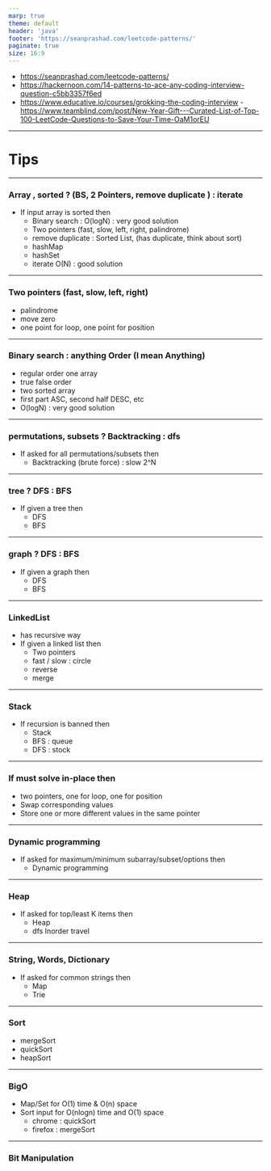 ```yaml
---
marp: true
theme: default
header: 'java'
footer: 'https://seanprashad.com/leetcode-patterns/'
paginate: true
size: 16:9
---
```


- https://seanprashad.com/leetcode-patterns/
- https://hackernoon.com/14-patterns-to-ace-any-coding-interview-question-c5bb3357f6ed
- https://www.educative.io/courses/grokking-the-coding-interview -https://www.teamblind.com/post/New-Year-Gift---Curated-List-of-Top-100-LeetCode-Questions-to-Save-Your-Time-OaM1orEU

---

# Tips

---

### Array , sorted ? (BS, 2 Pointers, remove duplicate ) : iterate

- If input array is sorted then
  - Binary search : O(logN) : very good solution
  - Two pointers (fast, slow, left, right, palindrome)
  - remove duplicate : Sorted List, (has duplicate, think about sort)
  - hashMap
  - hashSet
  - iterate O(N) : good solution

---

### Two pointers (fast, slow, left, right)

- palindrome
- move zero
- one point for loop, one point for position

---

### Binary search : anything Order (I mean Anything)

- regular order one array
- true false order
- two sorted array
- first part ASC, second half DESC, etc
- O(logN) : very good solution

---

### permutations, subsets ? Backtracking : dfs

- If asked for all permutations/subsets then
  - Backtracking (brute force) : slow 2^N

---

### tree ? DFS : BFS

- If given a tree then
  - DFS
  - BFS

---

### graph ? DFS : BFS

- If given a graph then
  - DFS
  - BFS

---

### LinkedList
- has recursive way
- If given a linked list then
  - Two pointers
  - fast / slow : circle
  - reverse
  - merge

---

### Stack

- If recursion is banned then
  - Stack
  - BFS : queue
  - DFS : stock

---

### If must solve in-place then

- two pointers, one for loop, one for position
- Swap corresponding values
- Store one or more different values in the same pointer

---

### Dynamic programming

- If asked for maximum/minimum subarray/subset/options then
  - Dynamic programming

---

### Heap

- If asked for top/least K items then
  - Heap
  - dfs Inorder travel

---

### String, Words, Dictionary

- If asked for common strings then
  - Map
  - Trie

---

### Sort

- mergeSort
- quickSort
- heapSort

---

### BigO

- Map/Set for O(1) time & O(n) space
- Sort input for O(nlogn) time and O(1) space
  - chrome : quickSort
  - firefox : mergeSort

---

### Bit Manipulation
